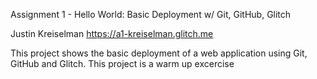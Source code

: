 Assignment 1 - Hello World: Basic Deployment w/ Git, GitHub, Glitch



Justin Kreiselman
https://a1-kreiselman.glitch.me

This project shows the basic deployment of a web application using Git, GitHub and Glitch. This project is a warm up excercise 




